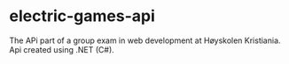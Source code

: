 # electric-games-api
The APi part of a group exam in web development at Høyskolen Kristiania. 
Api created using .NET (C#). 
